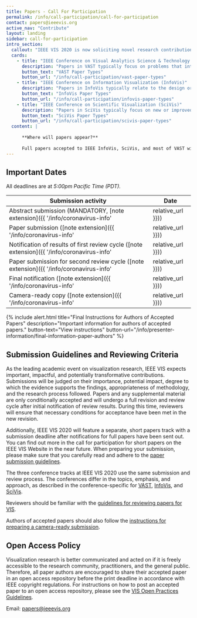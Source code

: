 ```yaml
---
title: Papers - Call For Participation
permalink: /info/call-participation/call-for-participation
contact: papers@ieeevis.org
active_nav: "Contribute"
layout: landing
sidebar: call-for-participation
intro_section:
  callout: "IEEE VIS 2020 is now soliciting novel research contributions and innovative applications in all areas of visualization as captured by its three main conference tracks: VAST, InfoVis, and SciVis."
  cards:
    - title: "IEEE Conference on Visual Analytics Science & Technology (VAST)"
      description: "Papers in VAST typically focus on problems that integrate data analysis algorithms and visual interfaces to support data analysis and analytical reasoning."
      button_text: "VAST Paper Types"
      button_url: "/info/call-participation/vast-paper-types"
    - title: "IEEE Conference on Information Visualization (InfoVis)"
      description: "Papers in InfoVis typically relate to the design or evaluation of new or improved visual encodings or interaction techniques of abstract data such as graphs, tables, or text data, as well as models and theories of visualization."
      button_text: "InfoVis Paper Types"
      button_url: "/info/call-participation/infovis-paper-types"
    - title: "IEEE Conference on Scientific Visualization (SciVis)"
      description: "Papers in SciVis typically focus on new or improved visual encodings, mathematical models, algorithms, or interaction techniques for the visualization of data related to science and engineering, as well as integration into novel applications and systems."
      button_text: "SciVis Paper Types"
      button_url: "/info/call-participation/scivis-paper-types"
  content: |
      
      **Where will papers appear?**
      
      Full papers accepted to IEEE InfoVis, SciVis, and most of VAST will appear in a special issue of the IEEE Transactions on Visualization and Computer Graphics (TVCG). Some papers of the VAST conference will be published as archival, conference publications.
---
```


## Important Dates

All deadlines are at *5:00pm Pacific Time (PDT).*

| Submission activity | Date |
|---------------------|------|
| Abstract submission (MANDATORY, [note extension]({{ '/info/coronavirus-info' | relative_url }})) | ~~Saturday, March 21, 2020~~ Monday, April 20, 2020 |
| Paper submission ([note extension]({{ '/info/coronavirus-info' | relative_url }})) | ~~Tuesday, March 31, 2020~~ Thursday, April 30, 2020 |
| Notification of results of first review cycle ([note extension]({{ '/info/coronavirus-info' | relative_url }})) | Saturday, ~~June 6, 2020~~ July 6, 2020 |
| Paper submission for second review cycle ([note extension]({{ '/info/coronavirus-info' | relative_url }})) | Wednesday, ~~June 24, 2020~~ July 31, 2020 |
| Final notification ([note extension]({{ '/info/coronavirus-info' | relative_url }})) | Wednesday, ~~July 8, 2020~~ August 14, 2020 |
| Camera-ready copy ([note extension]({{ '/info/coronavirus-info' | relative_url }})) | Saturday, ~~August 1, 2020~~ September 7, 2020 |

{% include alert.html
  title="Final Instructions for Authors of Accepted Papers"
  description="Important information for authors of accepted papers."
  button-text="View instructions"
  button-url="/info/presenter-information/final-information-paper-authors"
%}

## Submission Guidelines and Reviewing Criteria
As the leading academic event on visualization research, IEEE VIS expects important, impactful, and potentially transformative 
contributions. Submissions will be judged on their importance, potential impact, degree to which the evidence supports the findings, 
appropriateness of methodology, and the research process followed. Papers and any supplemental material are only conditionally accepted 
and will undergo a full revision and review cycle after initial notification of review results. 
During this time, reviewers will ensure that necessary conditions for acceptance have been met in the new revision.

Additionally, IEEE VIS 2020 will feature a separate, short papers track with a submission deadline after notifications for full papers have been sent out. 
You can find out more in the call for participation for short papers on the IEEE VIS Website in the near future.
When preparing your submission, please make sure that you carefully read and adhere to the [paper submission guidelines](paper-submission-guidelines).

The three conference tracks at IEEE VIS 2020 use the same submission and review process. The conferences differ in the topics, 
emphasis, and approach, as described in the conference-specific for [VAST](vast-paper-types), [InfoVis](infovis-paper-types), and [SciVis](scivis-paper-types).

Reviewers should be familiar with the [guidelines for reviewing papers for VIS](review-instructions).

Authors of accepted papers should also follow the [instructions for preparing a camera-ready submission](/year/2020/info/presenter-information/final-information-paper-authors).

## Open Access Policy
Visualization research is better communicated and acted on if it is freely accessible to the research community, practitioners, and the general public. Therefore, all paper authors are encouraged to share their accepted paper in an open access repository before the print deadline in accordance with IEEE copyright regulations. For instructions on how to post an accepted paper to an open access repository, please see the [VIS Open Practices Guidelines](/year/2019/info/open-practices/open-practices).

Email: papers@ieeevis.org
